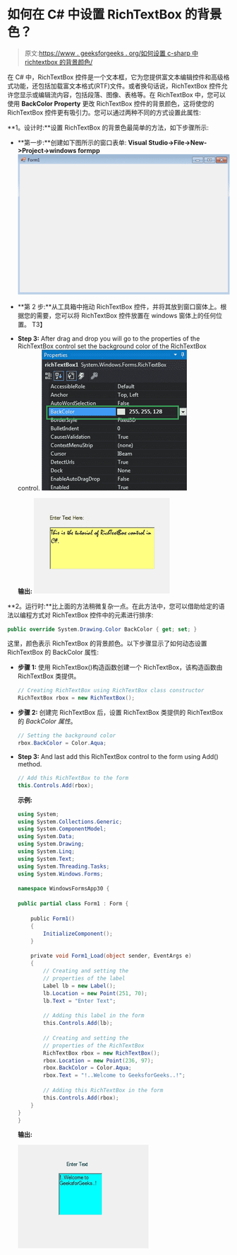 # 如何在 C# 中设置 RichTextBox 的背景色？

> 原文:[https://www . geeksforgeeks . org/如何设置 c-sharp 中 richtextbox 的背景颜色/](https://www.geeksforgeeks.org/how-to-set-the-background-color-of-the-richtextbox-in-c-sharp/)

在 C# 中，RichTextBox 控件是一个文本框，它为您提供富文本编辑控件和高级格式功能，还包括加载富文本格式(RTF)文件。或者换句话说，RichTextBox 控件允许您显示或编辑流内容，包括段落、图像、表格等。在 RichTextBox 中，您可以使用 **BackColor Property** 更改 RichTextBox 控件的背景颜色，这将使您的 RichTextBox 控件更有吸引力。您可以通过两种不同的方式设置此属性:

**1。设计时:**设置 RichTextBox 的背景色最简单的方法，如下步骤所示:

*   **第一步:**创建如下图所示的窗口表单:
    **Visual Studio->File->New->Project->windows formpp**
    ![](img/fc5363a71d43167b6925e7d530d466f6.png)
*   **第 2 步:**从工具箱中拖动 RichTextBox 控件，并将其放到窗口窗体上。根据您的需要，您可以将 RichTextBox 控件放置在 windows 窗体上的任何位置。
    T3】
*   **Step 3:** After drag and drop you will go to the properties of the RichTextBox control set the background color of the RichTextBox control.
    ![](img/c5f2a1c40db9bb0b62a080a23fa12402.png)

    **输出:**
    ![](img/852429bf83eda3ae5afbfce672893980.png)

**2。运行时:**比上面的方法稍微复杂一点。在此方法中，您可以借助给定的语法以编程方式对 RichTextBox 控件中的元素进行排序:

```cs
public override System.Drawing.Color BackColor { get; set; }
```

这里，颜色表示 RichTextBox 的背景颜色。以下步骤显示了如何动态设置 RichTextBox 的 BackColor 属性:

*   **步骤 1:** 使用 RichTextBox()构造函数创建一个 RichTextBox，该构造函数由 RichTextBox 类提供。

    ```cs
    // Creating RichTextBox using RichTextBox class constructor
    RichTextBox rbox = new RichTextBox();

    ```

*   **步骤 2:** 创建完 RichTextBox 后，设置 RichTextBox 类提供的 RichTextBox 的 *BackColor 属性*。

    ```cs
    // Setting the background color
    rbox.BackColor = Color.Aqua;

    ```

*   **Step 3:** And last add this RichTextBox control to the form using Add() method.

    ```cs
    // Add this RichTextBox to the form
    this.Controls.Add(rbox);

    ```

    **示例:**

    ```cs
    using System;
    using System.Collections.Generic;
    using System.ComponentModel;
    using System.Data;
    using System.Drawing;
    using System.Linq;
    using System.Text;
    using System.Threading.Tasks;
    using System.Windows.Forms;

    namespace WindowsFormsApp30 {

    public partial class Form1 : Form {

        public Form1()
        {
            InitializeComponent();
        }

        private void Form1_Load(object sender, EventArgs e)
        {
            // Creating and setting the 
            // properties of the label
            Label lb = new Label();
            lb.Location = new Point(251, 70);
            lb.Text = "Enter Text";

            // Adding this label in the form
            this.Controls.Add(lb);

            // Creating and setting the 
            // properties of the RichTextBox
            RichTextBox rbox = new RichTextBox();
            rbox.Location = new Point(236, 97);
            rbox.BackColor = Color.Aqua;
            rbox.Text = "!..Welcome to GeeksforGeeks..!";

            // Adding this RichTextBox in the form
            this.Controls.Add(rbox);
        }
    }
    }
    ```

    **输出:**

    ![](img/b5a8d8bf228ea6492e089d956b8b3b46.png)